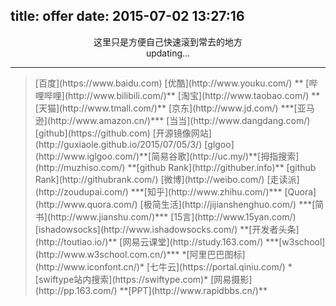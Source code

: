 title: offer
date: 2015-07-02 13:27:16
---
<style> 
.divcss5{text-align:center} 
</style> 

<div class="divcss5">这里只是方便自己快速滚到常去的地方</div>
<div class="divcss5">updating...</div>


<blockquote class="blockquote-center"></blockquote>

-------

<blockquote class="blockquote-center"> [百度](https://www.baidu.com)
[优酷](http://www.youku.com/)  ** [哔哩哔哩](http://www.bilibili.com/)** 
[淘宝](http://www.taobao.com/) **[天猫](http://www.tmall.com/)** [京东](http://www.jd.com/) ***[亚马逊](http://www.amazon.cn/)***  [当当](http://www.dangdang.com/)
[github](https://github.com)
[开源镜像网站](http://guxiaole.github.io/2015/07/05/3/)
[glgoo](http://www.iglgoo.com/)**[简易谷歌](http://uc.my/)**[拇指搜索](http://muzhiso.com/)
**[github Rank](http://githuber.info)**  [github Rank](http://githubrank.com/)
[微博](http://weibo.com/)
[走读派](http://zoudupai.com/)
***[知乎](http://www.zhihu.com/)*** [Quora](http://www.quora.com/)
[极简生活](http://jijianshenghuo.com/) ***[简书](http://www.jianshu.com/)*** [15言](http://www.15yan.com/) 
[ishadowsocks](http://www.ishadowsocks.com/) **[开发者头条](http://toutiao.io/)** [网易云课堂](http://study.163.com/) ***[w3school](http://www.w3school.com.cn/)***
*[阿里巴巴图标](http://www.iconfont.cn/)* [七牛云](https://portal.qiniu.com/) *[swiftype站内搜索](https://swiftype.com)* [网易摄影](http://pp.163.com/) **[PPT](http://www.rapidbbs.cn/)**
</blockquote>


